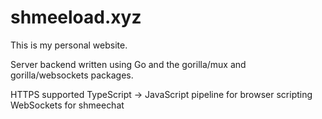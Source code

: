 # shmeeload.xyz

This is my personal website.

Server backend written using Go and the gorilla/mux and gorilla/websockets packages.

HTTPS supported
TypeScript -> JavaScript pipeline for browser scripting
WebSockets for shmeechat

